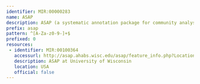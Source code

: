 ```yaml
---
identifier: MIR:00000283
name: ASAP
description: ASAP (a systematic annotation package for community analysis of genomes) stores bacterial genome sequence and functional characterization data. It includes multiple genome sequences at various stages of analysis, corresponding experimental data and access to collections of related genome resources.
prefix: asap
pattern: ^[A-Za-z0-9-]+$
prefixed: 0
resources:
 - identifier: MIR:00100364
   accessurl: http://asap.ahabs.wisc.edu/asap/feature_info.php?LocationID=WIS&FeatureID=
   description: ASAP at University of Wisconsin
   location: USA
   official: false
---
```

